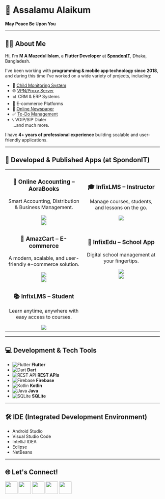 # 👋 Assalamu Alaikum  
**May Peace Be Upon You**

---

## 👨‍💻 About Me  
Hi, I'm **M A Mazedul Islam**, a **Flutter Developer** at **[SpondonIT](https://spondonit.com/)**, Dhaka, Bangladesh.  

I've been working with **programming & mobile app technology since 2018**, and during this time I’ve worked on a wide variety of projects, including:  
- 🧒 [Child Monitoring System](https://github.com/mazedul-ru-cse/Child-Monitoring)  
- 🌐 [VPN/Proxy Server](https://github.com/mazedul-ru-cse/Sigma-VPN)  
- 📊 CRM & ERP Systems  
- 🛒 E-commerce Platforms  
- 📰 [Online Newspaper](https://github.com/mazedul-ru-cse/flutter_newspaper)  
- ✅ [To-Do Management](https://github.com/mazedul-ru-cse/flutter-todo-app)  
- 📞 VOIP/SIP Dialer  
...and much more.  

I have **4+ years of professional experience** building scalable and user-friendly applications.  

---

## 📱 Developed & Published Apps (at SpondonIT)

<table>
  <tr>
    <td align="center" width="50%">
      <h3>📘 Online Accounting – AoraBooks</h3>
      <p>Smart Accounting, Distribution & Business Management.</p>
      <a href="https://play.google.com/store/apps/details?id=com.aorabooks.com">
        <img src="https://img.shields.io/badge/Google_Play-414141?style=for-the-badge&logo=google-play&logoColor=white"/>
      </a><br>
      <a href="https://apps.apple.com/us/app/online-accounting-aorabooks/id6670519918">
        <img src="https://img.shields.io/badge/App_Store-0D96F6?style=for-the-badge&logo=app-store&logoColor=white"/>
      </a>
    </td>
    <td align="center" width="50%">
      <h3>🎓 InfixLMS – Instructor</h3>
      <p>Manage courses, students, and lessons on the go.</p>
      <a href="https://play.google.com/store/apps/details?id=com.infixlms.lmsinstructor">
        <img src="https://img.shields.io/badge/Google_Play-414141?style=for-the-badge&logo=google-play&logoColor=white"/>
      </a>
    </td>
  </tr>
  <tr>
    <td align="center" width="50%">
      <h3>🛒 AmazCart – E-commerce</h3>
      <p>A modern, scalable, and user-friendly e-commerce solution.</p>
      <a href="https://play.google.com/store/apps/details?id=com.amazcart.store">
        <img src="https://img.shields.io/badge/Google_Play-414141?style=for-the-badge&logo=google-play&logoColor=white"/>
      </a><br>
      <a href="https://apps.apple.com/app/amazcart/id6739343698">
        <img src="https://img.shields.io/badge/App_Store-0D96F6?style=for-the-badge&logo=app-store&logoColor=white"/>
      </a>
    </td>
    <td align="center" width="50%">
      <h3>🏫 InfixEdu – School App</h3>
      <p>Digital school management at your fingertips.</p>
      <a href="https://play.google.com/store/apps/details?id=com.infixedu.school">
        <img src="https://img.shields.io/badge/Google_Play-414141?style=for-the-badge&logo=google-play&logoColor=white"/>
      </a><br>
      <a href="https://apps.apple.com/app/infixedu-app/id6739495077">
        <img src="https://img.shields.io/badge/App_Store-0D96F6?style=for-the-badge&logo=app-store&logoColor=white"/>
      </a>
    </td>
  </tr>
  <tr>
    <td align="center" width="50%">
      <h3>📚 InfixLMS – Student</h3>
      <p>Learn anytime, anywhere with easy access to courses.</p>
      <a href="https://play.google.com/store/apps/details?id=com.infixlmsuser.app">
        <img src="https://img.shields.io/badge/Google_Play-414141?style=for-the-badge&logo=google-play&logoColor=white"/>
      </a>
    </td>
    <td align="center" width="50%">
      <!-- Empty for future apps -->
    </td>
  </tr>
</table>

---

## 💻 Development & Tech Tools
- ![Flutter](https://github.com/mazedul-ru-cse/mazedul-ru-cse/blob/main/Icons/flutter.png) **Flutter**  
- ![Dart](https://github.com/mazedul-ru-cse/mazedul-ru-cse/blob/main/Icons/dart.png) **Dart**  
- ![REST API](https://github.com/mazedul-ru-cse/mazedul-ru-cse/blob/main/Icons/rest%20api.png) **REST APIs**  
- ![Firebase](https://github.com/mazedul-ru-cse/mazedul-ru-cse/blob/main/Icons/firebase.png) **Firebase**  
- ![Kotlin](https://github.com/mazedul-ru-cse/mazedul-ru-cse/blob/main/Icons/kotlin.png) **Kotlin**  
- ![Java](https://github.com/mazedul-ru-cse/mazedul-ru-cse/blob/main/Icons/java.png) **Java**  
- ![SQLite](https://github.com/mazedul-ru-cse/mazedul-ru-cse/blob/main/Icons/sql.jpg) **SQLite**


---

## 🛠️ IDE (Integrated Development Environment)
- Android Studio  
- Visual Studio Code  
- IntelliJ IDEA  
- Eclipse  
- NetBeans  

---

## 🌐 Let's Connect!
<a href="https://linkedin.com/in/mazedul70"><img src="https://github.com/mazedul-ru-cse/mazedul-ru-cse/blob/main/Icons/linkedin.png" width="40" height="40"/></a>
<a href="https://facebook.com/mamazedulislam70"><img src="https://github.com/mazedul-ru-cse/mazedul-ru-cse/blob/main/Icons/facebook.png" width="40" height="40"/></a>
<a href="https://www.upwork.com/freelancers/~01ca628cf24bd307c8"><img src="https://github.com/mazedul-ru-cse/mazedul-ru-cse/blob/main/Icons/upwork.png" width="40" height="40"/></a>
<a href="https://www.instagram.com/mazed.70/"><img src="https://github.com/mazedul-ru-cse/mazedul-ru-cse/blob/main/Icons/instagram.png" width="40" height="40"/></a>
<a href="mailto:mazedulislam4970@gmail.com"><img src="https://github.com/mazedul-ru-cse/mazedul-ru-cse/blob/main/Icons/gmail.png" width="40" height="40"/></a>
